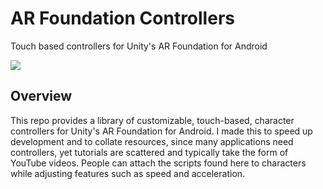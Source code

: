 # AR Foundation Controllers
Touch based controllers for Unity's AR Foundation for Android

![](https://img.shields.io/github/license/bieseah/ARFoundationControllers)

## Overview
This repo provides a library of customizable, touch-based, character controllers for Unity's AR Foundation for Android. I made this to speed up development and to collate resources, since many applications need controllers, yet tutorials are scattered and typically take the form of YouTube videos. People can attach the scripts found here to characters while adjusting features such as speed and acceleration.
